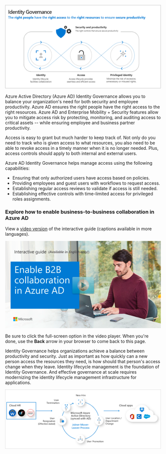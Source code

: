 ![identity governance](../media/identity-governance.png)

Azure Active Directory (Azure AD) Identity Governance allows you to balance your organization's need for both security and employee productivity. Azure AD ensures the right people have the right access to the right resources. Azure AD and Enterprise Mobility + Security features allow you to mitigate access risk by protecting, monitoring, and auditing access to critical assets -- while ensuring employee and business partner productivity.

Access is easy to grant but much harder to keep track of. Not only do you need to track who is given access to what resources, you also need to be able to revoke access in a timely manner when it is no longer needed. Plus, access controls should apply to both internal and external users.

Azure AD Identity Governance helps manage access using the following capabilities:

- Ensuring that only authorized users have access based on policies.
- Providing employees and guest users with workflows to request access.
- Establishing regular access reviews to validate if access is still needed.
- Establishing effective controls with time-limited access for privileged roles assignments.

### Explore how to enable business-to-business collaboration in Azure AD

View a [video version](https://www.microsoft.com/videoplayer/embed/RE4ChU3) of the interactive guide (captions available in more languages).

<a href="https://mslearn.cloudguides.com/guides/Enable%20B2B%20Collaboration%20in%20Azure%20AD">![Enable B2B Collaboration with Azure AD](../media/interactive-enable-b2b-collaboration.png)</a>  

Be sure to click the full-screen option in the video player. When you're done, use the **Back** arrow in your browser to come back to this page.

Identity Governance helps organizations achieve a balance between productivity and security.  Just as important as how quickly can a new person access the resources they need, is how should that person's access change when they leave. Identity lifecycle management is the foundation of Identity Governance. And effective governance at scale requires modernizing the identity lifecycle management infrastructure for applications.

![User access lifecycle](../media/user-access-lifecycle.png)
